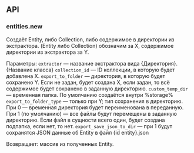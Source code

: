 ## API

### entities.new

Создаёт Entity, либо Collection, либо содержимое в директории из экстрактора. (Entity либо Collection) обозначим за X, содержимое директории из экстрактора за Y.

Параметры:
`extractor` — название экстрактора вида {Директория}.{Название класса}
`collection_id` — ID коллекции, в которую будет добавлена X.
`export_to_folder` — директория, в которую будет сохранено Y. Если не задан, будет создана X, если задан, то всё содержимое будет сохранено в заданную директорию.
`custom_temp_dir` — временная папка. По умолчанию создаётся внутри %storage%
`export_to_folder_type` — только при Y; тип сохранения в директорию. При 0 — временная директория будет переименована в переданную. При 1 (по умолчанию) — все файлы будут перемещены в заданную директорию. Если файл в сущности всего один, будет создана подпапка, если нет, то нет.
`export_save_json_to_dir` — при 1 будут сохранятся JSON данные об Entity в файл {id entity}.json

Возвращает:
массив из полученных Entity.
